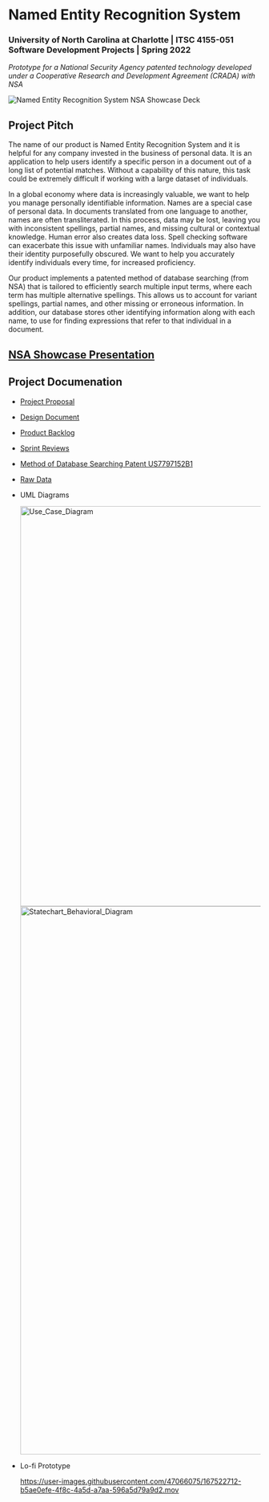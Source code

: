 # Named Entity Recognition System 
### University of North Carolina at Charlotte | ITSC 4155-051 Software Development Projects | Spring 2022

*Prototype for a National Security Agency patented technology developed under a Cooperative Research and Development Agreement (CRADA) with NSA*

![Named Entity Recognition System  NSA Showcase Deck](https://user-images.githubusercontent.com/47066075/167524670-7d3ba166-056b-4d2c-a905-149adf07cc9e.png)

## Project Pitch
The name of our product is Named Entity Recognition System and it is helpful for any company invested in the business of personal data. It is an application to help users identify a specific person in a document out of a long list of potential matches. Without a capability of this nature, this task could be extremely difficult if working with a large dataset of individuals. 

In a global economy where data is increasingly valuable, we want to help you manage personally identifiable information. Names are a special case of personal data. In documents translated from one language to another, names are often transliterated. In this process, data may be lost, leaving you with inconsistent spellings, partial names, and missing cultural or contextual knowledge. Human error also creates data loss. Spell checking software can exacerbate this issue with unfamiliar names. Individuals may also have their identity purposefully obscured. We want to help you accurately identify individuals every time, for increased proficiency. 

Our product implements a patented method of database searching (from NSA) that is tailored to efficiently search multiple input terms, where each term has multiple alternative spellings. This allows us to account for variant spellings, partial names, and other missing or erroneous information. In addition, our database stores other identifying information along with each name, to use for finding expressions that refer to that individual in a document. 

## [NSA Showcase Presentation](https://docs.google.com/presentation/d/1iP5R9ZvVdZ2WyNKu3RXvpAidRnvF9tfe8a2Bp_zQgzk/edit?pli=1#slide=id.g95b76c843b_0_238)

## Project Documenation
* [Project Proposal](https://docs.google.com/document/d/18FaiDq3xf51aqezEvQiyHEtSbzJv6eoM9yTCrxb-Hwc/edit)
* [Design Document](https://docs.google.com/document/d/1iindbp-vosbRZcPn4km7xZEDeG39KvKB_w8YbVX3w9A/edit)
* [Product Backlog](https://docs.google.com/spreadsheets/d/1kWJf6YHquHmvdhUPbwn4_Nn-zZIu6bdF/edit#gid=1381600343)
* [Sprint Reviews](https://docs.google.com/spreadsheets/d/1Vji4gBh26qxtjfTn3-ixxM51-X0mThes/edit#gid=1030049058)
* [Method of Database Searching Patent US7797152B1](https://patents.google.com/patent/US7797152/en)
* [Raw Data](https://github.com/linuxscout/arramooz)

* UML Diagrams

  <img width="797" alt="Use_Case_Diagram" src="https://user-images.githubusercontent.com/47066075/167520593-53b6c71c-f707-4e3e-bc50-780fadbc33b9.png">
  <img width="1092" alt="Statechart_Behavioral_Diagram" src="https://user-images.githubusercontent.com/47066075/167522566-81972da8-b29a-4248-aab0-369f09095cb7.png">

* Lo-fi Prototype

  https://user-images.githubusercontent.com/47066075/167522712-b5ae0efe-4f8c-4a5d-a7aa-596a5d79a9d2.mov

